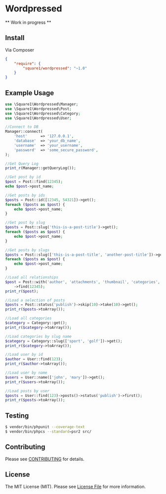 # Wordpressed

** Work in progress **


## Install

Via Composer

``` json
{
    "require": {
        "square1/wordpressed": "~1.0"
    }
}
```

## Example Usage

``` php
use \Square1\Wordpressed\Manager;
use \Square1\Wordpressed\Post;
use \Square1\Wordpressed\Category;
use \Square1\Wordpressed\User;

//Connect to DB
Manager::connect(
    'host'      => '127.0.0.1',
    'database'  => 'your_db_name',
    'username'  => 'your_username',
    'password'  => 'some_secure_password',
);

//Get Query Log
print_r(Manager::getQueryLog());

//Get post by id
$post = Post::find(12345);
echo $post->post_name;

//Get posts by ids
$posts = Post::id([12345, 54321])->get();
foreach ($posts as $post) {
    echo $post->post_name;
}

//Get post by slug
$posts = Post::slug('this-is-a-post-title')->get();
foreach ($posts as $post) {
    echo $post->post_name;
}

//Get posts by slugs
$posts = Post::slug(['this-is-a-post-title', 'another-post-title'])->get();
foreach ($posts as $post) {
    echo $post->post_name;
}

//Load all relationships
$post = Post::with('author', 'attachments', 'thumbnail', 'categories', 'tags')
    ->find(12345);
print_r($post);

//Load a selection of posts
$posts = Post::status('publish')->skip(10)->take(10)->get();
print_r($posts->toArray());

//Load all categories
$category = Category::get();
print_r($category->toArray());

//Load categories by slug name
$category = Category::slug(['sport', 'golf'])->get();
print_r($category->toArray());

//Load user by id
$author = User::find(123);
print_r($author->toArray());

//Load user by name
$users = User::name(['john', 'mary'])->get();
print_r($users->toArray());

//Load posts by user
$posts = User::find(123)->posts()->status('publish')->first();
print_r($posts->toArray());
```

## Testing

``` bash
$ vendor/bin/phpunit --coverage-text
$ vendor/bin/phpcs --standard=psr2 src/
```

## Contributing

Please see [CONTRIBUTING](https://github.com/square1-io/wordpressed/blob/master/CONTRIBUTING.md) for details.


## License

The MIT License (MIT). Please see [License File](https://github.com/square1-io/wordpressed/blob/master/LICENSE) for more information.